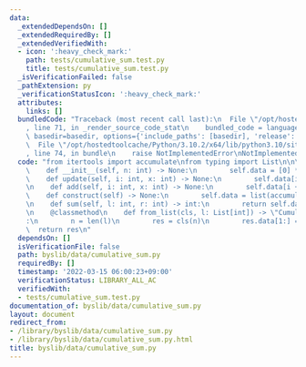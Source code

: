 ```yaml
---
data:
  _extendedDependsOn: []
  _extendedRequiredBy: []
  _extendedVerifiedWith:
  - icon: ':heavy_check_mark:'
    path: tests/cumulative_sum.test.py
    title: tests/cumulative_sum.test.py
  _isVerificationFailed: false
  _pathExtension: py
  _verificationStatusIcon: ':heavy_check_mark:'
  attributes:
    links: []
  bundledCode: "Traceback (most recent call last):\n  File \"/opt/hostedtoolcache/Python/3.10.2/x64/lib/python3.10/site-packages/onlinejudge_verify/documentation/build.py\"\
    , line 71, in _render_source_code_stat\n    bundled_code = language.bundle(stat.path,\
    \ basedir=basedir, options={'include_paths': [basedir], 'release': True}).decode()\n\
    \  File \"/opt/hostedtoolcache/Python/3.10.2/x64/lib/python3.10/site-packages/onlinejudge_verify/languages/python.py\"\
    , line 74, in bundle\n    raise NotImplementedError\nNotImplementedError\n"
  code: "from itertools import accumulate\nfrom typing import List\n\n\nclass CumulativeSum:\n\
    \    def __init__(self, n: int) -> None:\n        self.data = [0] * (n + 1)\n\n\
    \    def update(self, i: int, x: int) -> None:\n        self.data[i + 1] = x\n\
    \n    def add(self, i: int, x: int) -> None:\n        self.data[i + 1] += x\n\n\
    \    def construct(self) -> None:\n        self.data = list(accumulate(self.data))\n\
    \n    def sum(self, l: int, r: int) -> int:\n        return self.data[r] - self.data[l]\n\
    \n    @classmethod\n    def from_list(cls, l: List[int]) -> \"CumulativeSum\"\
    :\n        n = len(l)\n        res = cls(n)\n        res.data[1:] = l\n      \
    \  return res\n"
  dependsOn: []
  isVerificationFile: false
  path: byslib/data/cumulative_sum.py
  requiredBy: []
  timestamp: '2022-03-15 06:00:23+09:00'
  verificationStatus: LIBRARY_ALL_AC
  verifiedWith:
  - tests/cumulative_sum.test.py
documentation_of: byslib/data/cumulative_sum.py
layout: document
redirect_from:
- /library/byslib/data/cumulative_sum.py
- /library/byslib/data/cumulative_sum.py.html
title: byslib/data/cumulative_sum.py
---
```

